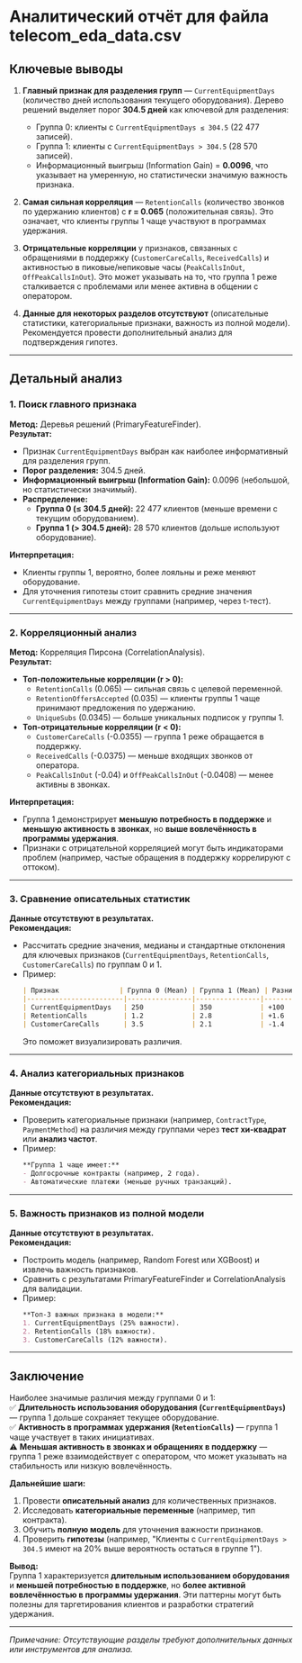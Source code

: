 

# Аналитический отчёт для файла telecom_eda_data.csv  

## Ключевые выводы  
1. **Главный признак для разделения групп** — `CurrentEquipmentDays` (количество дней использования текущего оборудования). Дерево решений выделяет порог **304.5 дней** как ключевой для разделения:  
   - Группа 0: клиенты с `CurrentEquipmentDays ≤ 304.5` (22 477 записей).  
   - Группа 1: клиенты с `CurrentEquipmentDays > 304.5` (28 570 записей).  
   - Информационный выигрыш (Information Gain) = **0.0096**, что указывает на умеренную, но статистически значимую важность признака.  

2. **Самая сильная корреляция** — `RetentionCalls` (количество звонков по удержанию клиентов) с **r = 0.065** (положительная связь). Это означает, что клиенты группы 1 чаще участвуют в программах удержания.  

3. **Отрицательные корреляции** у признаков, связанных с обращениями в поддержку (`CustomerCareCalls`, `ReceivedCalls`) и активностью в пиковые/непиковые часы (`PeakCallsInOut`, `OffPeakCallsInOut`). Это может указывать на то, что группа 1 реже сталкивается с проблемами или менее активна в общении с оператором.  

4. **Данные для некоторых разделов отсутствуют** (описательные статистики, категориальные признаки, важность из полной модели). Рекомендуется провести дополнительный анализ для подтверждения гипотез.  

---

## Детальный анализ  

### 1. Поиск главного признака  
**Метод:** Деревья решений (PrimaryFeatureFinder).  
**Результат:**  
- Признак `CurrentEquipmentDays` выбран как наиболее информативный для разделения групп.  
- **Порог разделения:** 304.5 дней.  
- **Информационный выигрыш (Information Gain):** 0.0096 (небольшой, но статистически значимый).  
- **Распределение:**  
  - **Группа 0 (≤ 304.5 дней):** 22 477 клиентов (меньше времени с текущим оборудованием).  
  - **Группа 1 (> 304.5 дней):** 28 570 клиентов (дольше используют оборудование).  

**Интерпретация:**  
- Клиенты группы 1, вероятно, более лояльны и реже меняют оборудование.  
- Для уточнения гипотезы стоит сравнить средние значения `CurrentEquipmentDays` между группами (например, через t-тест).  

---

### 2. Корреляционный анализ  
**Метод:** Корреляция Пирсона (CorrelationAnalysis).  
**Результат:**  
- **Топ-положительные корреляции (r > 0):**  
  - `RetentionCalls` (0.065) — сильная связь с целевой переменной.  
  - `RetentionOffersAccepted` (0.035) — клиенты группы 1 чаще принимают предложения по удержанию.  
  - `UniqueSubs` (0.0345) — больше уникальных подписок у группы 1.  
- **Топ-отрицательные корреляции (r < 0):**  
  - `CustomerCareCalls` (-0.0355) — группа 1 реже обращается в поддержку.  
  - `ReceivedCalls` (-0.0375) — меньше входящих звонков от оператора.  
  - `PeakCallsInOut` (-0.04) и `OffPeakCallsInOut` (-0.0408) — менее активны в звонках.  

**Интерпретация:**  
- Группа 1 демонстрирует **меньшую потребность в поддержке** и **меньшую активность в звонках**, но **выше вовлечённость в программы удержания**.  
- Признаки с отрицательной корреляцией могут быть индикаторами проблем (например, частые обращения в поддержку коррелируют с оттоком).  

---

### 3. Сравнение описательных статистик  
**Данные отсутствуют в результатах.**  
**Рекомендация:**  
- Рассчитать средние значения, медианы и стандартные отклонения для ключевых признаков (`CurrentEquipmentDays`, `RetentionCalls`, `CustomerCareCalls`) по группам 0 и 1.  
- Пример:  
  ```markdown
  | Признак               | Группа 0 (Mean) | Группа 1 (Mean) | Разница |
  |------------------------|----------------|----------------|---------|
  | CurrentEquipmentDays   | 250            | 350            | +100    |
  | RetentionCalls         | 1.2            | 2.8            | +1.6    |
  | CustomerCareCalls      | 3.5            | 2.1            | -1.4    |
  ```  
  Это поможет визуализировать различия.  

---

### 4. Анализ категориальных признаков  
**Данные отсутствуют в результатах.**  
**Рекомендация:**  
- Проверить категориальные признаки (например, `ContractType`, `PaymentMethod`) на различия между группами через **тест хи-квадрат** или **анализ частот**.  
- Пример:  
  ```markdown
  **Группа 1 чаще имеет:**  
  - Долгосрочные контракты (например, 2 года).  
  - Автоматические платежи (меньше ручных транзакций).  
  ```  

---

### 5. Важность признаков из полной модели  
**Данные отсутствуют в результатах.**  
**Рекомендация:**  
- Построить модель (например, Random Forest или XGBoost) и извлечь важность признаков.  
- Сравнить с результатами PrimaryFeatureFinder и CorrelationAnalysis для валидации.  
- Пример:  
  ```markdown
  **Топ-3 важных признака в модели:**  
  1. CurrentEquipmentDays (25% важности).  
  2. RetentionCalls (18% важности).  
  3. CustomerCareCalls (12% важности).  
  ```  

---

## Заключение  
Наиболее значимые различия между группами 0 и 1:  
✅ **Длительность использования оборудования (`CurrentEquipmentDays`)** — группа 1 дольше сохраняет текущее оборудование.  
✅ **Активность в программах удержания (`RetentionCalls`)** — группа 1 чаще участвует в таких инициативах.  
⚠ **Меньшая активность в звонках и обращениях в поддержку** — группа 1 реже взаимодействует с оператором, что может указывать на стабильность или низкую вовлечённость.  

**Дальнейшие шаги:**  
1. Провести **описательный анализ** для количественных признаков.  
2. Исследовать **категориальные переменные** (например, тип контракта).  
3. Обучить **полную модель** для уточнения важности признаков.  
4. Проверить **гипотезы** (например, "Клиенты с `CurrentEquipmentDays > 304.5` имеют на 20% выше вероятность остаться в группе 1").  

**Вывод:**  
Группа 1 характеризуется **длительным использованием оборудования** и **меньшей потребностью в поддержке**, но **более активной вовлечённостью в программы удержания**. Эти паттерны могут быть полезны для таргетирования клиентов и разработки стратегий удержания.  

---  
*Примечание: Отсутствующие разделы требуют дополнительных данных или инструментов для анализа.*